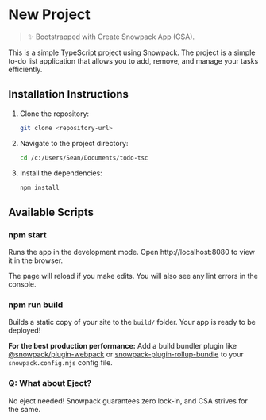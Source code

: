 # New Project

> ✨ Bootstrapped with Create Snowpack App (CSA).

This is a simple TypeScript project using Snowpack. The project is a simple to-do list application that allows you to add, remove, and manage your tasks efficiently.

## Installation Instructions

1. Clone the repository:
    ```sh
    git clone <repository-url>
    ```
2. Navigate to the project directory:
    ```sh
    cd /c:/Users/Sean/Documents/todo-tsc
    ```
3. Install the dependencies:
    ```sh
    npm install
    ```

## Available Scripts

### npm start

Runs the app in the development mode.
Open http://localhost:8080 to view it in the browser.

The page will reload if you make edits.
You will also see any lint errors in the console.

### npm run build

Builds a static copy of your site to the `build/` folder.
Your app is ready to be deployed!

**For the best production performance:** Add a build bundler plugin like [@snowpack/plugin-webpack](https://github.com/snowpackjs/snowpack/tree/main/plugins/plugin-webpack) or [snowpack-plugin-rollup-bundle](https://github.com/ParamagicDev/snowpack-plugin-rollup-bundle) to your `snowpack.config.mjs` config file.

### Q: What about Eject?

No eject needed! Snowpack guarantees zero lock-in, and CSA strives for the same.
